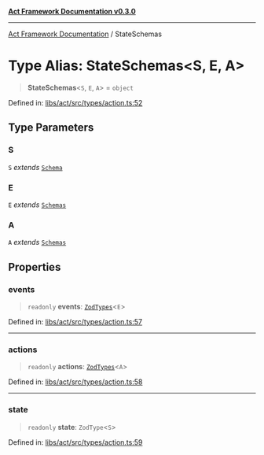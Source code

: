 [**Act Framework Documentation v0.3.0**](../README.md)

***

[Act Framework Documentation](../globals.md) / StateSchemas

# Type Alias: StateSchemas\<S, E, A\>

> **StateSchemas**\<`S`, `E`, `A`\> = `object`

Defined in: [libs/act/src/types/action.ts:52](https://github.com/Rotorsoft/act-root/blob/ecf1ab2f895c5bdf2d70db49738046df56c78030/libs/act/src/types/action.ts#L52)

## Type Parameters

### S

`S` *extends* [`Schema`](Schema.md)

### E

`E` *extends* [`Schemas`](Schemas.md)

### A

`A` *extends* [`Schemas`](Schemas.md)

## Properties

### events

> `readonly` **events**: [`ZodTypes`](ZodTypes.md)\<`E`\>

Defined in: [libs/act/src/types/action.ts:57](https://github.com/Rotorsoft/act-root/blob/ecf1ab2f895c5bdf2d70db49738046df56c78030/libs/act/src/types/action.ts#L57)

***

### actions

> `readonly` **actions**: [`ZodTypes`](ZodTypes.md)\<`A`\>

Defined in: [libs/act/src/types/action.ts:58](https://github.com/Rotorsoft/act-root/blob/ecf1ab2f895c5bdf2d70db49738046df56c78030/libs/act/src/types/action.ts#L58)

***

### state

> `readonly` **state**: `ZodType`\<`S`\>

Defined in: [libs/act/src/types/action.ts:59](https://github.com/Rotorsoft/act-root/blob/ecf1ab2f895c5bdf2d70db49738046df56c78030/libs/act/src/types/action.ts#L59)
